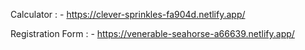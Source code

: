 Calculator : - https://clever-sprinkles-fa904d.netlify.app/




Registration Form : - https://venerable-seahorse-a66639.netlify.app/
